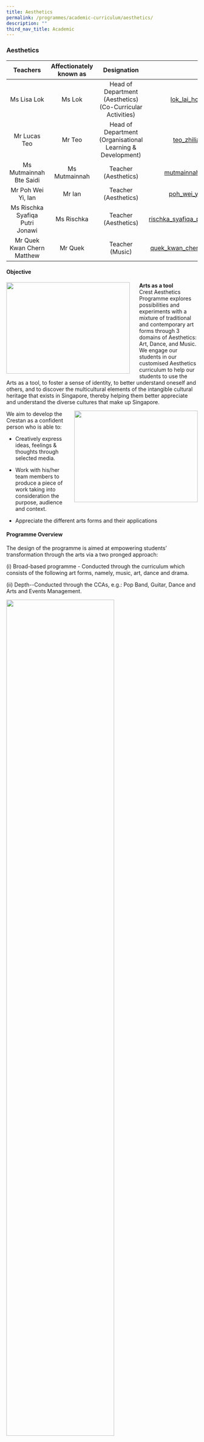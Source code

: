 ```yaml
---
title: Aesthetics
permalink: /programmes/academic-curriculum/aesthetics/
description: ""
third_nav_title: Academic
---
```

### Aesthetics

| Teachers | Affectionately known as | Designation | Email |
|:---:|:---:|:---:|:---:|
| Ms Lisa Lok | Ms Lok | Head of Department (Aesthetics)<br>(Co-Curricular Activities) | [lok\_lai\_hoong@schools.gov.sg](mailto:lok_lai_hoong@schools.gov.sg) |
| Mr Lucas Teo | Mr Teo | Head of Department<br>(Organisational Learning &amp; Development) | [teo\_zhiliang@schools.gov.sg](mailto:teo_zhiliang@schools.gov.sg) |
| Ms Mutmainnah Bte Saidi | Ms Mutmainnah | Teacher (Aesthetics) | [mutmainnah\_saidi@schools.gov.sg](mailto:mutmainnah_saidi@schools.gov.sg) |
| Mr Poh Wei Yi, Ian | Mr Ian | Teacher (Aesthetics) | [poh\_wei\_yi\_ian@schools.gov.sg](mailto:poh_wei_yi_ian@schools.gov.sg) |
| Ms Rischka Syafiqa Putri Jonawi | Ms Rischka | Teacher (Aesthetics) | [rischka\_syafiqa\_putri\_jonawi@schools.gov.sg](mailto:rischka_syafiqa_putri_jonawi@schools.gov.sg) |
| Mr Quek Kwan Chern Matthew | Mr Quek | Teacher (Music) | [quek\_kwan\_chern\_matthew@schools.gov.sg](mailto:quek_kwan_chern_matthew@schools.gov.sg) |

#### Objective

<img src="/images/art1.jpg" style="width:325px;height:240px;margin-right:25px;" align="left">**Arts as a tool**<br>Crest Aesthetics Programme explores possibilities and experiments with a mixture of traditional and contemporary art forms through 3 domains of Aesthetics: Art, Dance, and Music. We engage our students in our customised Aesthetics curriculum to help our students to use the Arts as a tool, to foster a sense of identity, to better understand oneself and others, and to discover the multicultural elements of the intangible cultural heritage that exists in Singapore, thereby helping them better appreciate and understand the diverse cultures that make up Singapore.


<img src="/images/aes2.jpg" style="width:325px;height:240px;margin-left:25px;" align="right">We aim to develop the Crestan as a confident person who is able to:  

* Creatively express ideas, feelings &amp; thoughts through selected media. 
    
* Work with his/her team members to produce a piece of work taking into consideration the purpose, audience and context.
* Appreciate the different arts forms and their applications

#### Programme Overview

The design of the programme is aimed at empowering students’ transformation through the arts via a two pronged approach:

(i) Broad-based programme - Conducted through the curriculum which consists of the following art forms, namely, music, art, dance and drama.

(ii) Depth--Conducted through the CCAs, e.g.: Pop Band, Guitar, Dance and Arts and Events Management.

<img src="/images/aes3.jpg" style="width:75%">

This two pronged approach is designed with four components as emphasis (EPIC) in the Crest Arts:  

**(E) Expression of Self**: An important aspect of Crest Arts programme is to encourage students to express their ideas and feelings thoughtfully through the creation of a performance or art piece.

**(P) Processes &amp; Skills**:&nbsp;Through the arts, we hope to facilitate development of students’ ability to understand and put in place work processes and skills, such as organizing, prioritizing and planning.

**(I) Inventive thinking**: The design of the Crest Arts programme includes inculcating creative thinking in students to think of out of the box solutions.

**(C) Connecting with others**:&nbsp;&nbsp;The programme is also crafted in such a way to instill a sense of awareness and sensitivity to their audience in the process of developing an end product. Moreover, given many of the students’ art works are publicized to the community through events, the Crest art department has fostered a relationship with members of the public through the artworks.

Our signature programmes are (i) Body Movement and Dance Programme, (ii) Sec One Level-wide Art Programme, (iii) Masterclass for various arts CCAs and (iv) Learning journeys to arts venues and / or arts institution. All these are conducted to enrich the students’ experience of the arts

#### Strengthening 3R through Engagement in Art and Aesthetics

* **Lower Secondary Crest Art (Secondary 1 and 2)**

Crest Art experiments with a mixture of conventional and unconventional mediums (coasters, paper bags, caps, canvas and masks) to engage the students in colours and design concepts. The purpose is to let the students find art making meaningful, discover and have a deeper understanding of their own cultural heritage, and provide them with an authentic learning experience so that they can use or wear the art that they have created and at the same time, contribute back to the school.

The personalisation of art pieces motivate students to do well when all completed artworks are exhibited around the school. Incorporating such authentic tasks leads to meaningful outcomes as it boosts students’ self-worth and gives them an added motivation to ensure that their works are well done.&nbsp;One good example is the Imagine! Series, which are modules that culminate into collective art pieces being exhibited around the school compound, making the school campus an art gallery.

Another example is the Artists’ Expression&nbsp;where the ‘Show and Tell’ component provides an oral presentation platform for every student to articulate why they like their own creation or their friend’s artwork. These provide a composite learning experience for the students to grow in character, interpersonal relationships and art techniques.

* &nbsp;&nbsp;**Crest Body Movement and Dance Programme (Secondary 1)**

This dance programme provides an opportunity for every class to put up a showcase (dance performance and competition) during school assembly. Besides bonding the class, it also creates an opportunity for all students to have an appreciation of movement and dance, including understanding the types of body movement, work on their motor coordination and skills. This brings about creativity, imagination and visualisation, and builds on the school values of Resilience, Excellence and Teamwork.

* **Art Elective Programme (Secondary 3)**

In the Secondary 3 Art Elective Programme, a broad range of 2D/3D mediums and performing arts are offered to them. Students get to choose modules such as:

* iDesign

* Let’s Go Local

* Diabolo/Photography Composition

* Sick Beatz

* &nbsp;Print

where they take on the role of product designers to create 2D/3D products that promote the local food culture and their heritage, use photography skills to create their own series of motivational posters and postcards, make their own music using Garage Band and try out Diabolo as a performing art form. In all the modules, the students learn some design principles to create artworks that are functional, useful, have retail value and can also serve as corporate gifts for the school.

#### Sec One Crest Masks Projects:

<img src="/images/aes4.jpg" style="width:325px;height:240px;margin-right:25px;" align="left">The Sec One and Sec Two cohorts created a series of beautiful masks prints in the #Sgunited &amp; #Peranakan ICREST series. The mask designs encapsulate our school’s values and our nation’s story of unity and resilience. The project instilled in our students the concept of authentic learning in Crest and that Arts can be used as a functioning tool to make a difference in their community. These masks will be presented to their Crest teachers, their Primary school staff, our partner school and for publicity efforts during the Crest Immersion and Open House as well.

#### Sec One Level-wide Art Programme

<img src="/images/aes5.jpg" style="width:275px;height:325px;margin-right:25px;" align="left">The level-wide programme provides the Sec One students the opportunity to have a collective theme-based learning in a group setting. They will be exposed to a wide range of art mediums. This shared learning experience of making art for the school to spruce up the school learning environment helps to create a sense of belonging for them. The completed artwork will give them a sense of pride and a shared learning experience. &nbsp;

#### Sec Two Level-wide Gratitude Card Projects:

<img src="/images/aes6.jpg" style="width:325px;height:240px;margin-right:25px;" align="left">The Sec Two cohort embarked on a series of community projects during their Visual Arts curriculum lessons. They wrote encouraging and heart-warming messages to the essential workers around our neighbourhood to show the little support they could render to them during this Covid-19 period. The Gratitude Cards were personally handed over to the various organisations and attended by Min Grace Fu. These personalised Gratitude Cards were forwarded to:&nbsp;

1.&nbsp;&nbsp;&nbsp;&nbsp;&nbsp;Ng Teng Fong General Hospital Healthcare workers&nbsp;

2.&nbsp;&nbsp;&nbsp;&nbsp;&nbsp;13 Yuhua PHPC Clinics&nbsp;

3.&nbsp;&nbsp;&nbsp;&nbsp;&nbsp;Yuhua Town Council cleaners.

#### Customised Gratitude Cards for School-wide Gratitude Card Project:

<img src="/images/aes7.jpg" style="width:275px;height:325px;margin-right:25px;" align="left">A series of customised Crest Gratitude Cards were created by our student Illustrator Madeline Peh (2-2). These cards were distributed to the entire school during CCE periods for all students to pen down their thoughts and feelings of gratitude. It served as an avenue for our students to reflect and forward their care and concern to the people who have cared for them, including Crest teachers and school support staff during this Covid-19 pandemic period. Crestans had the opportunity to show the school value of Care to the people around them.  

<img src="/images/aes8.png" style="width:65%">

#### Dance

<img src="/images/aes9.jpg" style="width:425px;height:240px;margin-right:25px;" align="left">The Performing Arts (Dance) curriculum, leverages on music, movement, imagination and fun to facilitate learning in a safe and controlled learning space. Through the intricately designed and conscious delivery of the curriculum, the students’ body movements become pivotal in shaping their cognitive, social, affective and emotional development of the high needs students.